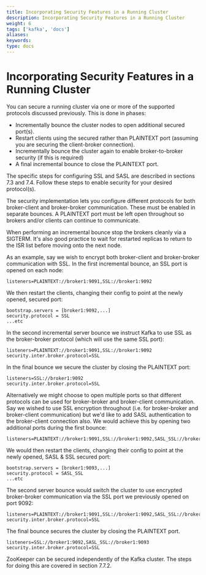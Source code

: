 ```yaml
---
title: Incorporating Security Features in a Running Cluster
description: Incorporating Security Features in a Running Cluster
weight: 6
tags: ['kafka', 'docs']
aliases: 
keywords: 
type: docs
---
```


# Incorporating Security Features in a Running Cluster

You can secure a running cluster via one or more of the supported protocols discussed previously. This is done in phases: 

  * Incrementally bounce the cluster nodes to open additional secured port(s).
  * Restart clients using the secured rather than PLAINTEXT port (assuming you are securing the client-broker connection).
  * Incrementally bounce the cluster again to enable broker-to-broker security (if this is required)
  * A final incremental bounce to close the PLAINTEXT port.



The specific steps for configuring SSL and SASL are described in sections 7.3 and 7.4. Follow these steps to enable security for your desired protocol(s). 

The security implementation lets you configure different protocols for both broker-client and broker-broker communication. These must be enabled in separate bounces. A PLAINTEXT port must be left open throughout so brokers and/or clients can continue to communicate. 

When performing an incremental bounce stop the brokers cleanly via a SIGTERM. It's also good practice to wait for restarted replicas to return to the ISR list before moving onto the next node. 

As an example, say we wish to encrypt both broker-client and broker-broker communication with SSL. In the first incremental bounce, an SSL port is opened on each node: 
    
    
    listeners=PLAINTEXT://broker1:9091,SSL://broker1:9092

We then restart the clients, changing their config to point at the newly opened, secured port: 
    
    
    bootstrap.servers = [broker1:9092,...]
    security.protocol = SSL
    ...etc

In the second incremental server bounce we instruct Kafka to use SSL as the broker-broker protocol (which will use the same SSL port): 
    
    
    listeners=PLAINTEXT://broker1:9091,SSL://broker1:9092
    security.inter.broker.protocol=SSL

In the final bounce we secure the cluster by closing the PLAINTEXT port: 
    
    
    listeners=SSL://broker1:9092
    security.inter.broker.protocol=SSL

Alternatively we might choose to open multiple ports so that different protocols can be used for broker-broker and broker-client communication. Say we wished to use SSL encryption throughout (i.e. for broker-broker and broker-client communication) but we'd like to add SASL authentication to the broker-client connection also. We would achieve this by opening two additional ports during the first bounce: 
    
    
    listeners=PLAINTEXT://broker1:9091,SSL://broker1:9092,SASL_SSL://broker1:9093

We would then restart the clients, changing their config to point at the newly opened, SASL & SSL secured port: 
    
    
    bootstrap.servers = [broker1:9093,...]
    security.protocol = SASL_SSL
    ...etc

The second server bounce would switch the cluster to use encrypted broker-broker communication via the SSL port we previously opened on port 9092: 
    
    
    listeners=PLAINTEXT://broker1:9091,SSL://broker1:9092,SASL_SSL://broker1:9093
    security.inter.broker.protocol=SSL

The final bounce secures the cluster by closing the PLAINTEXT port. 
    
    
    listeners=SSL://broker1:9092,SASL_SSL://broker1:9093
    security.inter.broker.protocol=SSL

ZooKeeper can be secured independently of the Kafka cluster. The steps for doing this are covered in section 7.7.2. 

